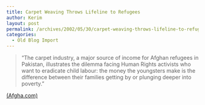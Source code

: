 ```yaml
---
title: Carpet Weaving Throws Lifeline to Refugees
author: Kerim
layout: post
permalink: /archives/2002/05/30/carpet-weaving-throws-lifeline-to-refugees/
categories:
  - Old Blog Import
---
```


>   &#8220;The carpet industry, a major source of income for Afghan refugees in Pakistan, illustrates the dilemma facing Human Rights activists who want to eradicate child labour: the money the youngsters make is the difference between their families getting by or plunging deeper into poverty.&#8221;


<a href="http://www.afgha.com/article.php?sid=14707&mode=thread&order=0" onclick="_gaq.push(['_trackEvent', 'outbound-article', 'http://www.afgha.com/article.php?sid=14707&mode=thread&order=0', '(Afgha.com)']);" >(Afgha.com)</a>


